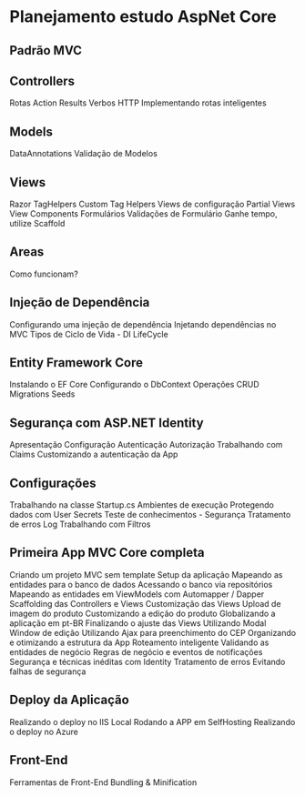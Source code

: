 # Planejamento estudo AspNet Core

## Padrão MVC

## Controllers
  Rotas
  Action Results
  Verbos HTTP
  Implementando rotas inteligentes
  
## Models
  DataAnnotations
  Validação de Modelos
  
## Views
  Razor
  TagHelpers
  Custom Tag Helpers
  Views de configuração
  Partial Views
  View Components
  Formulários
  Validações de Formulário
  Ganhe tempo, utilize Scaffold

## Areas
  Como funcionam?

## Injeção de Dependência
  Configurando uma injeção de dependência
  Injetando dependências no MVC
  Tipos de Ciclo de Vida - DI LifeCycle

## Entity Framework Core
  Instalando o EF Core
  Configurando o DbContext
  Operações CRUD
  Migrations
  Seeds

## Segurança com ASP.NET Identity
  Apresentação
  Configuração
  Autenticação
  Autorização
  Trabalhando com Claims
  Customizando a autenticação da App

## Configurações
  Trabalhando na classe Startup.cs
  Ambientes de execução
  Protegendo dados com User Secrets
  Teste de conhecimentos - Segurança
  Tratamento de erros
  Log
  Trabalhando com Filtros

## Primeira App MVC Core completa
  Criando um projeto MVC sem template
  Setup da aplicação
  Mapeando as entidades para o banco de dados
  Acessando o banco via repositórios
  Mapeando as entidades em ViewModels com Automapper / Dapper
  Scaffolding das Controllers e Views
  Customização das Views
  Upload de imagem do produto
  Customizando a edição do produto
  Globalizando a aplicação em pt-BR
  Finalizando o ajuste das Views
  Utilizando Modal Window de edição
  Utilizando Ajax para preenchimento do CEP
  Organizando e otimizando a estrutura da App
  Roteamento inteligente
  Validando as entidades de negócio
  Regras de negócio e eventos de notificações
  Segurança e técnicas inéditas com Identity
  Tratamento de erros
  Evitando falhas de segurança

## Deploy da Aplicação
  Realizando o deploy no IIS Local
  Rodando a APP em SelfHosting
  Realizando o deploy no Azure

## Front-End
  Ferramentas de Front-End
  Bundling & Minification
